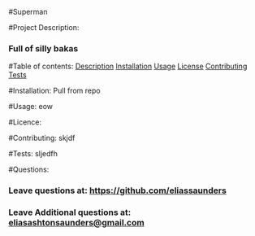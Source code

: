 #Superman

  #Project Description:
  ### Full of silly bakas

  #Table of contents:
  [Description]()
  [Installation](#Installation)
  [Usage](#Usage)
  [License]()
  [Contributing]()
  [Tests]()

  #Installation:
  Pull from repo

  #Usage:
  eow

  #Licence:

  #Contributing:
  skjdf

  #Tests:
  sljedfh
  
  #Questions:
  ### Leave questions at: https://github.com/eliassaunders
  ### Leave Additional questions at: eliasashtonsaunders@gmail.com
  
